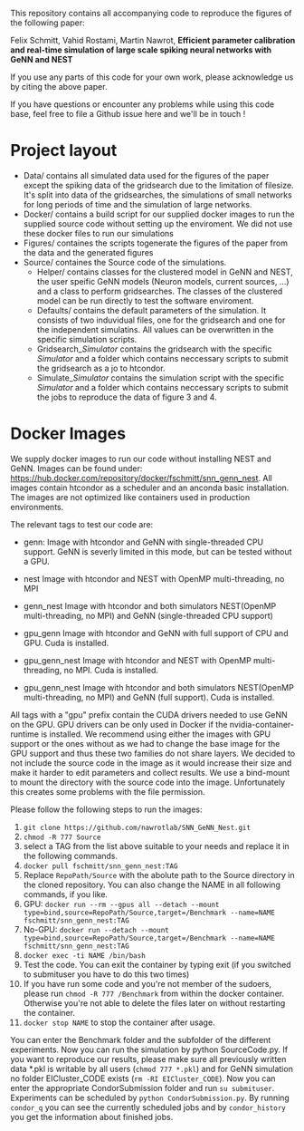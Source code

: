 This repository contains all accompanying code to reproduce the figures of the following paper:

Felix Schmitt, Vahid Rostami, Martin Nawrot, **Efficient parameter calibration and real-time
simulation of large scale spiking neural networks with GeNN and NEST**

If you use any parts of this code for your own work, please acknowledge us by citing the above paper.

If you have questions or encounter any problems while using this code base, feel free to file a Github issue here and we'll be in touch !

# Project layout
- Data/ contains all simulated data used for the figures of the paper except the spiking data of the gridsearch due to the limitation of filesize. It's split into data of the gridsearches, the simulations of small networks for long periods of time and the simulation of large networks.
- Docker/ contains a build script for our supplied docker images to run the supplied source code without setting up the enviroment. We did not use these docker files to run our simulations
- Figures/ containes the scripts togenerate the figures of the paper from the data and the generated figures
- Source/ containes the Source code of the simulations.
  - Helper/ contains classes for the clustered model in GeNN and NEST, the user speific GeNN models (Neuron models, current sources, ...) and a class to perform gridsearches. The classes of the clustered model can be run directly to test the software enviroment.
  - Defaults/ contains the default parameters of the simulation. It consists of two induvidual files, one for the gridsearch and one for the independent simulatins. All values can be overwritten in the specific simulation scripts.
  - Gridsearch_$Simulator$ contains the gridsearch with the specific $Simulator$ and a folder which contains neccessary scripts to submit the gridsearch as a jo to htcondor.
  - Simulate_$Simulator$ contains the simulation script with the specific $Simulator$ and a folder which contains neccessary scripts to submit the jobs to reproduce the data of figure 3 and 4.

# Docker Images
We supply docker images to run our code without installing NEST and GeNN.
Images can be found under: https://hub.docker.com/repository/docker/fschmitt/snn_genn_nest. 
All images contain htcondor as a scheduler and an anconda basic installation. The images are not optimized like containers used in production environments. 

The relevant tags to test our code are:
- genn:           Image with htcondor and GeNN with single-threaded CPU support. GeNN is severly limited in this mode, but can be tested without a GPU.
- nest            Image with htcondor and NEST with OpenMP multi-threading, no MPI
- genn_nest       Image with htcondor and both simulators NEST(OpenMP multi-threading, no MPI) and GeNN (single-threaded CPU support)

- gpu_genn        Image with htcondor and GeNN with full support of CPU and GPU. Cuda is installed.
- gpu_genn_nest   Image with htcondor and NEST with OpenMP multi-threading, no MPI. Cuda is installed.
- gpu_genn_nest   Image with htcondor and both simulators NEST(OpenMP multi-threading, no MPI) and GeNN (full support). Cuda is installed.

All tags with a "gpu" prefix contain the CUDA drivers needed to use GeNN on the GPU. GPU drivers can be only used in Docker if the  nvidia-container-runtime is installed. We recommend using either the images with GPU support or the ones without as we had to change the base image for the GPU support and thus these two families do not share layers. 
We decided to not include the source code in the image as it would increase their size and make it harder to edit parameters and collect results. We use a bind-mount to mount the directory with the source code into the image. Unfortunately this creates some problems with the file permission. 

Please follow the following steps to run the images:
1) `git clone https://github.com/nawrotlab/SNN_GeNN_Nest.git`
2) `chmod -R 777 Source`
3)  select a TAG from the list above suitable to your needs and replace it in the following commands.
4) `docker pull fschmitt/snn_genn_nest:TAG`
5)  Replace `RepoPath/Source` with the abolute path to the Source directory in the cloned repository. You can also change the NAME in all following commands, if you like.
6) GPU: `docker run --rm --gpus all --detach --mount type=bind,source=RepoPath/Source,target=/Benchmark --name=NAME fschmitt/snn_genn_nest:TAG`
6) No-GPU: `docker run --detach --mount type=bind,source=RepoPath/Source,target=/Benchmark --name=NAME fschmitt/snn_genn_nest:TAG`
7) `docker exec -ti NAME /bin/bash`
8) Test the code. You can exit the container by typing exit (if you switched to submituser you have to do this two times)
9) If you have run some code and you're not member of the sudoers, please run `chmod -R 777 /Benchmark` from within the docker container. Otherwise you're not able to delete the files later on without restarting the container.
10) `docker stop NAME` to stop the container after usage.

You can enter the Benchmark folder and the subfolder of the different experiments. Now you can run the simulation by python SourceCode.py.
If you want to reproduce our results, please make sure all previously written data \*.pkl is writable by all users (`chmod 777 *.pkl`) and for GeNN simulation no folder EICluster_CODE exists (`rm -RI EICluster_CODE`). Now you can enter the appropriate CondorSubmission folder and run `su submituser`. Experiments can be scheduled by `python CondorSubmission.py`. By running `condor_q` you can see the currently scheduled jobs and by `condor_history` you get the information about finished jobs.

